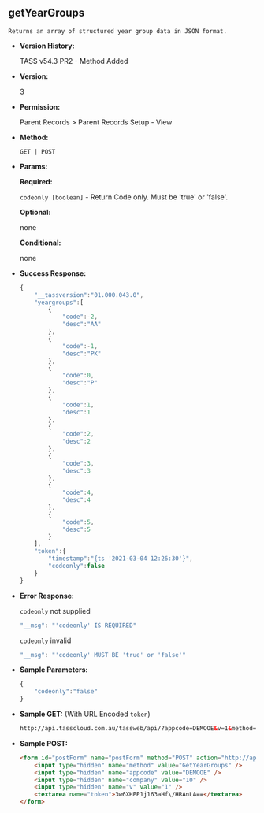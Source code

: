 **getYearGroups**
----
	Returns an array of structured year group data in JSON format.
	
* **Version History:**

	TASS v54.3 PR2 - Method Added

* **Version:**

	3

* **Permission:**

    Parent Records > Parent Records Setup - View

* **Method:**

	`GET | POST`
  
* **Params:**

   **Required:**
 
	`codeonly [boolean]` - Return Code only. Must be 'true' or 'false'.                    

   **Optional:**

	none

   **Conditional:**

	none

* **Success Response:**

    ```javascript
	{
		"__tassversion":"01.000.043.0",
		"yeargroups":[
			{
				"code":-2,
				"desc":"AA"
			},
			{
				"code":-1,
				"desc":"PK"
			},
			{
				"code":0,
				"desc":"P"
			},
			{
				"code":1,
				"desc":1
			},
			{
				"code":2,
				"desc":2
			},
			{
				"code":3,
				"desc":3
			},
			{
				"code":4,
				"desc":4
			},
			{
				"code":5,
				"desc":5
			}
		],
		"token":{
			"timestamp":"{ts '2021-03-04 12:26:30'}",
			"codeonly":false
		}
	}
    ```
 
* **Error Response:**

    `codeonly` not supplied
    ```javascript
    "__msg": "'codeonly' IS REQUIRED"
    ```

    `codeonly` invalid
    ```javascript
    "__msg": "'codeonly' MUST BE 'true' or 'false'"
    ```
    
* **Sample Parameters:**

	```javascript
	{
		"codeonly":"false"
	}
	```

* **Sample GET:** (With URL Encoded `token`)

	```HTML
	http://api.tasscloud.com.au/tassweb/api/?appcode=DEMOOE&v=1&method=GetYearGroups&token=3w6XHPP1j163aHf%2FHRAnLA%3D%3D&company=10
	```
  
* **Sample POST:**

	```HTML
	<form id="postForm" name="postForm" method="POST" action="http://api.tasscloud.com.au/tassweb/api/">
		<input type="hidden" name="method" value="GetYearGroups" />
		<input type="hidden" name="appcode" value="DEMOOE" />
		<input type="hidden" name="company" value="10" />
		<input type="hidden" name="v" value="1" />
		<textarea name="token">3w6XHPP1j163aHf\/HRAnLA==</textarea>
	</form>
	```
